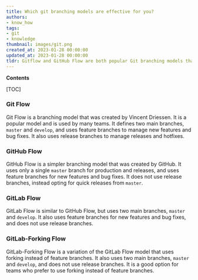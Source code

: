 ```yaml
---
title: Which git branching models are effective for you?
authors:
- know_how
tags:
- git
- knowledge
thumbnail: images/git.png
created_at: 2023-01-28 00:00:00
updated_at: 2023-01-28 00:00:00
tldr: Gitflow and GitHub Flow are both popular Git branching models that can work for many projects.
---
```


**Contents**

[TOC]

### Git Flow
Git Flow is a branching model that was created by Vincent Driessen. It is a popular model and is used by many teams. It defines two main branches, `master` and `develop`, and uses feature branches to manage new features and bug fixes. It also uses release branches to manage releases and hotfixes.

### GitHub Flow
GitHub Flow is a simpler branching model that was created by GitHub. It uses only a single `master` branch for production and releases, and uses feature branches for new features and bug fixes. It does not use release branches, instead opting for quick releases from `master`.

### GitLab Flow
GitLab Flow is similar to GitHub Flow, but uses two main branches, `master` and `develop`. It also uses feature branches for new features and bug fixes, and does not use release branches.

### GitLab-Forking Flow
GitLab-Forking Flow is a variation of the GitLab Flow model that uses forking instead of feature branches. It also uses two main branches, `master` and `develop`, and does not use release branches. It is a good option for teams who prefer to use forking instead of feature branches.

